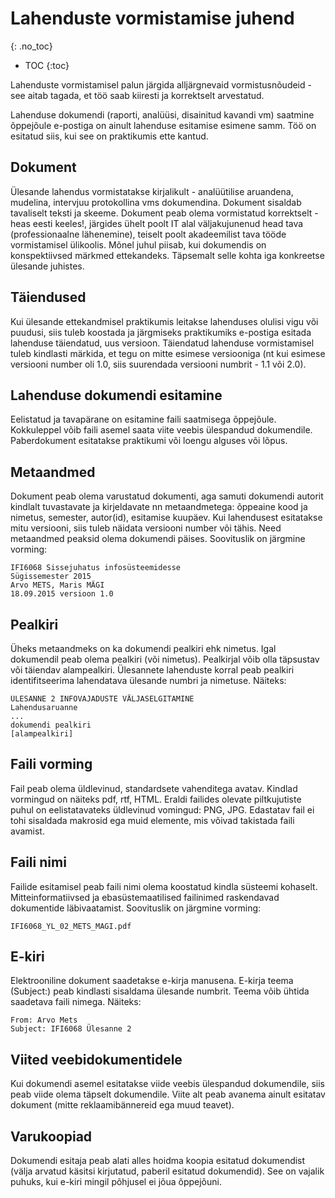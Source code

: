 # Lahenduste vormistamise juhend
{: .no_toc}

- TOC
{:toc}

Lahenduste vormistamisel palun järgida alljärgnevaid vormistusnõudeid - see aitab tagada, et töö saab kiiresti ja korrektselt arvestatud.

Lahenduse dokumendi (raporti, analüüsi, disainitud kavandi vm) saatmine õppejõule e-postiga on ainult lahenduse esitamise esimene samm. Töö on esitatud siis, kui see on praktikumis ette kantud.

## Dokument

Ülesande lahendus vormistatakse kirjalikult - analüütilise aruandena, mudelina, intervjuu protokollina vms dokumendina. Dokument sisaldab tavaliselt teksti ja skeeme. Dokument peab olema vormistatud korrektselt - heas eesti keeles!, järgides ühelt poolt IT alal väljakujunenud head tava (professionaalne lähenemine), teiselt poolt akadeemilist tava tööde vormistamisel ülikoolis. Mõnel juhul piisab, kui dokumendis on konspektiivsed märkmed ettekandeks. Täpsemalt selle kohta iga konkreetse ülesande juhistes.

## Täiendused

Kui ülesande ettekandmisel praktikumis leitakse lahenduses olulisi vigu või puudusi, siis tuleb koostada ja järgmiseks praktikumiks e-postiga esitada lahenduse täiendatud, uus versioon. Täiendatud lahenduse vormistamisel tuleb kindlasti märkida, et tegu on mitte esimese versiooniga (nt kui esimese versiooni number oli 1.0, siis suurendada versiooni numbrit - 1.1 või 2.0). 

## Lahenduse dokumendi esitamine

Eelistatud ja tavapärane on esitamine faili saatmisega õppejõule. Kokkuleppel võib faili asemel saata viite veebis ülespandud dokumendile. Paberdokument esitatakse praktikumi või loengu alguses või lõpus.

## Metaandmed

Dokument peab olema varustatud dokumenti, aga samuti dokumendi autorit kindlalt tuvastavate ja kirjeldavate nn metaandmetega: õppeaine kood ja nimetus, semester, autor(id), esitamise kuupäev. Kui lahendusest esitatakse mitu versiooni, siis tuleb näidata versiooni number või tähis. Need metaandmed peaksid olema dokumendi päises. Soovituslik on järgmine vorming:

````
IFI6068 Sissejuhatus infosüsteemidesse
Sügissemester 2015
Arvo METS, Maris MÄGI
18.09.2015 versioon 1.0
````

## Pealkiri

Üheks metaandmeks on ka dokumendi pealkiri ehk nimetus. Igal dokumendil peab olema pealkiri (või nimetus). Pealkirjal võib olla täpsustav või täiendav alampealkiri. Ülesannete lahenduste korral peab pealkiri identifitseerima lahendatava ülesande numbri ja nimetuse. Näiteks:

````
ÜLESANNE 2 INFOVAJADUSTE VÄLJASELGITAMINE
Lahendusaruanne
...
dokumendi pealkiri
[alampealkiri]
````

## Faili vorming

Fail peab olema üldlevinud, standardsete vahenditega avatav. Kindlad vormingud on näiteks pdf, rtf, HTML. Eraldi failides olevate piltkujutiste puhul on eelistatavateks üldlevinud vomingud: PNG, JPG. Edastatav fail ei tohi sisaldada makrosid ega muid elemente, mis võivad takistada faili avamist.

## Faili nimi

Failide esitamisel peab faili nimi olema koostatud kindla süsteemi kohaselt. Mitteinformatiivsed ja ebasüstemaatilised failinimed raskendavad dokumentide läbivaatamist. Soovituslik on järgmine vorming:

````
IFI6068_YL_02_METS_MAGI.pdf
````

## E-kiri

Elektrooniline dokument saadetakse e-kirja manusena. E-kirja teema (Subject:) peab kindlasti sisaldama ülesande numbrit. Teema võib ühtida saadetava faili nimega. Näiteks:

````
From: Arvo Mets
Subject: IFI6068 Ülesanne 2
````

## Viited veebidokumentidele

Kui dokumendi asemel esitatakse viide veebis ülespandud dokumendile, siis peab viide olema täpselt dokumendile. Viite alt peab avanema ainult esitatav dokument (mitte reklaamibännereid ega muud teavet).

## Varukoopiad

Dokumendi esitaja peab alati alles hoidma koopia esitatud dokumendist (välja arvatud käsitsi kirjutatud, paberil esitatud dokumendid). See on vajalik puhuks, kui e-kiri mingil põhjusel ei jõua õppejõuni.
